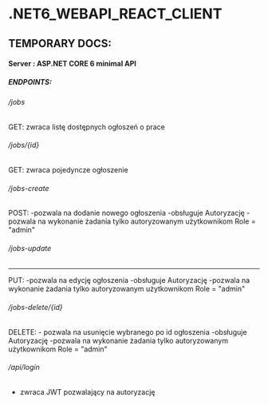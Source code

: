 # .NET6_WEBAPI_REACT_CLIENT

## TEMPORARY DOCS:

#### Server : ASP.NET CORE 6 minimal API 
 
##### ENDPOINTS:
###### /jobs
  GET: zwraca listę dostępnych ogłoszeń o prace

###### /jobs/{id}

  GET: zwraca pojedyncze ogłoszenie

###### /jobs-create

  POST: 
    -pozwala na dodanie nowego ogłoszenia
    -obsługuje Autoryzację
    -pozwala na wykonanie żadania tylko autoryzowanym użytkownikom Role = "admin"
###### /jobs-update
------------------
  PUT: 
    -pozwala na edycję ogłoszenia
    -obsługuje Autoryzację
    -pozwala na wykonanie żadania tylko autoryzowanym użytkownikom Role = "admin"
###### /jobs-delete/{id}

  DELETE:
    - pozwala na usunięcie wybranego po id ogłoszenia
    -obsługuje Autoryzację
    -pozwala na wykonanie żadania tylko autoryzowanym użytkownikom Role = "admin"
###### /api/login
  - zwraca JWT pozwalający na autoryzację



